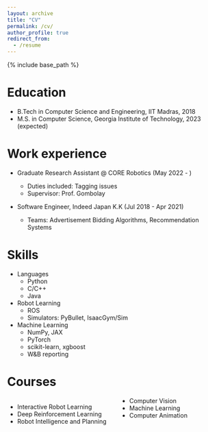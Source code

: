 ```yaml
---
layout: archive
title: "CV"
permalink: /cv/
author_profile: true
redirect_from:
  - /resume
---
```


{% include base_path %}

Education
======
* B.Tech in Computer Science and Engineering, IIT Madras, 2018
* M.S. in Computer Science, Georgia Institute of Technology, 2023 (expected)

Work experience
======
* Graduate Research Assistant @ CORE Robotics (May 2022 - )
  * Duties included: Tagging issues
  * Supervisor: Prof. Gombolay

* Software Engineer, Indeed Japan K.K (Jul 2018 - Apr 2021)
  * Teams: Advertisement Bidding Algorithms, Recommendation Systems
 
Skills
======
* Languages
  * Python
  * C/C++
  * Java
* Robot Learning
  * ROS
  * Simulators: PyBullet, IsaacGym/Sim
* Machine Learning
  * NumPy, JAX
  * PyTorch
  * scikit-learn, xgboost
  * W&B reporting

Courses
========

<div style="column-count: 2; column-gap: 20px;">
  <ul>
    <li> Interactive Robot Learning </li>
    <li> Deep Reinforcement Learning </li>
    <li> Robot Intelligence and Planning </li>
    <li> Computer Vision </li>
    <li> Machine Learning </li>
    <li> Computer Animation </li>
  </ul>
</div>

<!-- 
Publications
======
  <ul>{% for post in site.publications %}
    {% include archive-single-cv.html %}
  {% endfor %}</ul>
  
Talks
======
  <ul>{% for post in site.talks %}
    {% include archive-single-talk-cv.html %}
  {% endfor %}</ul>
  
Teaching
======
  <ul>{% for post in site.teaching %}
    {% include archive-single-cv.html %}
  {% endfor %}</ul>
   -->